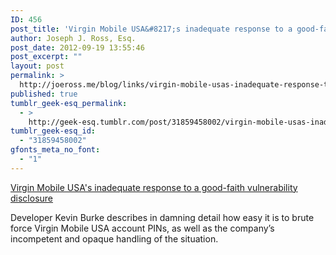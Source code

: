 ```yaml
---
ID: 456
post_title: 'Virgin Mobile USA&#8217;s inadequate response to a good-faith vulnerability disclosure'
author: Joseph J. Ross, Esq.
post_date: 2012-09-19 13:55:46
post_excerpt: ""
layout: post
permalink: >
  http://joeross.me/blog/links/virgin-mobile-usas-inadequate-response-to-a/
published: true
tumblr_geek-esq_permalink:
  - >
    http://geek-esq.tumblr.com/post/31859458002/virgin-mobile-usas-inadequate-response-to-a
tumblr_geek-esq_id:
  - "31859458002"
gfonts_meta_no_font:
  - "1"
---
```

<a href='http://kev.inburke.com/kevin/open-season-on-virgin-mobile-customer-data/'>Virgin Mobile USA's inadequate response to a good-faith vulnerability disclosure</a><div class="link_description"><p>Developer Kevin Burke describes in damning detail how easy it is to brute force Virgin Mobile USA account PINs, as well as the company&#8217;s incompetent and opaque handling of the situation.</p></div>